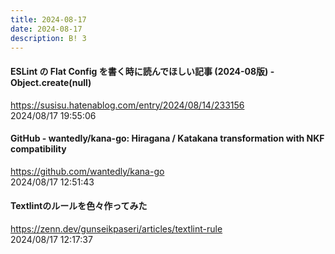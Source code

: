 ```yaml
---
title: 2024-08-17
date: 2024-08-17
description: B! 3
---
```


#### ESLint の Flat Config を書く時に読んでほしい記事 (2024-08版) - Object.create(null)
https://susisu.hatenablog.com/entry/2024/08/14/233156<br>
2024/08/17 19:55:06<br>


#### GitHub - wantedly/kana-go: Hiragana / Katakana transformation with NKF compatibility
https://github.com/wantedly/kana-go<br>
2024/08/17 12:51:43<br>


#### Textlintのルールを色々作ってみた
https://zenn.dev/gunseikpaseri/articles/textlint-rule<br>
2024/08/17 12:17:37<br>


